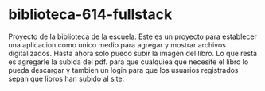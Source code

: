 # biblioteca-614-fullstack
Proyecto de la biblioteca de la escuela. Este es un proyecto para establecer una aplicacion como unico medio para agregar y mostrar
archivos digitalizados. Hasta ahora solo puedo subir la imagen del libro. Lo que resta es agregarle la subida del pdf. para que cualquiea que
necesite el libro lo pueda descargar y tambien un login para que los usuarios registrados sepan que libros han subido al site. 

